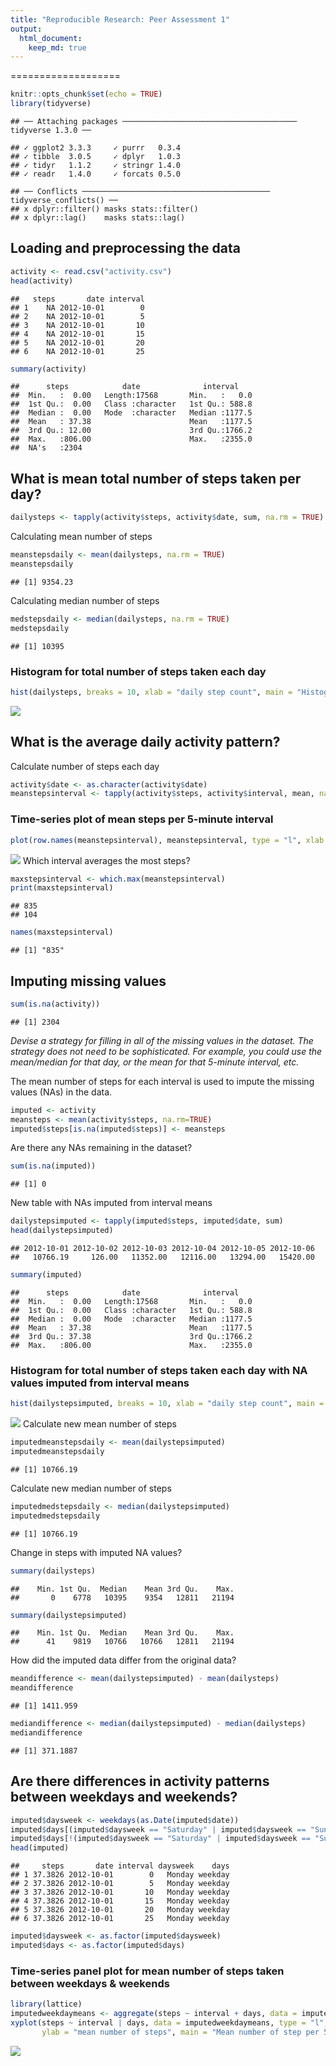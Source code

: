 ```yaml
---
title: "Reproducible Research: Peer Assessment 1"
output: 
  html_document:
    keep_md: true
---
```


===================

```r
knitr::opts_chunk$set(echo = TRUE)
library(tidyverse)
```

```
## ── Attaching packages ─────────────────────────────────────── tidyverse 1.3.0 ──
```

```
## ✓ ggplot2 3.3.3     ✓ purrr   0.3.4
## ✓ tibble  3.0.5     ✓ dplyr   1.0.3
## ✓ tidyr   1.1.2     ✓ stringr 1.4.0
## ✓ readr   1.4.0     ✓ forcats 0.5.0
```

```
## ── Conflicts ────────────────────────────────────────── tidyverse_conflicts() ──
## x dplyr::filter() masks stats::filter()
## x dplyr::lag()    masks stats::lag()
```

## Loading and preprocessing the data

```r
activity <- read.csv("activity.csv")
head(activity)
```

```
##   steps       date interval
## 1    NA 2012-10-01        0
## 2    NA 2012-10-01        5
## 3    NA 2012-10-01       10
## 4    NA 2012-10-01       15
## 5    NA 2012-10-01       20
## 6    NA 2012-10-01       25
```

```r
summary(activity)
```

```
##      steps            date              interval     
##  Min.   :  0.00   Length:17568       Min.   :   0.0  
##  1st Qu.:  0.00   Class :character   1st Qu.: 588.8  
##  Median :  0.00   Mode  :character   Median :1177.5  
##  Mean   : 37.38                      Mean   :1177.5  
##  3rd Qu.: 12.00                      3rd Qu.:1766.2  
##  Max.   :806.00                      Max.   :2355.0  
##  NA's   :2304
```
## What is mean total number of steps taken per day?

```r
dailysteps <- tapply(activity$steps, activity$date, sum, na.rm = TRUE)
```
Calculating mean number of steps

```r
meanstepsdaily <- mean(dailysteps, na.rm = TRUE)
meanstepsdaily
```

```
## [1] 9354.23
```
Calculating median number of steps

```r
medstepsdaily <- median(dailysteps, na.rm = TRUE)
medstepsdaily
```

```
## [1] 10395
```

### Histogram for total number of steps taken each day ###

```r
hist(dailysteps, breaks = 10, xlab = "daily step count", main = "Histogram of daily steps", col = "darkorchid")
```

![](PA1_template_files/figure-html/unnamed-chunk-6-1.png)<!-- -->

## What is the average daily activity pattern?
Calculate number of steps each day

```r
activity$date <- as.character(activity$date)
meanstepsinterval <- tapply(activity$steps, activity$interval, mean, na.rm = TRUE)
```

### Time-series plot of mean steps per 5-minute interval ###

```r
plot(row.names(meanstepsinterval), meanstepsinterval, type = "l", xlab = "5 minute intervals (12AM - 11:59PM)", ylab="mean number of steps", main="Mean Steps per Interval", col="darkorchid", cex=1, cex.axis=0.75, cex.lab=0.75, cex.main=0.95, font.lab=2, font=2, lwd = 2)
```

![](PA1_template_files/figure-html/unnamed-chunk-8-1.png)<!-- -->
Which interval averages the most steps?

```r
maxstepsinterval <- which.max(meanstepsinterval)
print(maxstepsinterval)
```

```
## 835 
## 104
```

```r
names(maxstepsinterval)
```

```
## [1] "835"
```
## Imputing missing values

```r
sum(is.na(activity))
```

```
## [1] 2304
```
*Devise a strategy for filling in all of the missing values in the dataset. The strategy does not need to be sophisticated. For example, you could use the mean/median for that day, or the mean for that 5-minute interval, etc.*

The mean number of steps for each interval is used to impute the missing values (NAs) in the data.

```r
imputed <- activity
meansteps <- mean(activity$steps, na.rm=TRUE)
imputed$steps[is.na(imputed$steps)] <- meansteps
```
Are there any NAs remaining in the dataset?

```r
sum(is.na(imputed))
```

```
## [1] 0
```
New table with NAs imputed from interval means

```r
dailystepsimputed <- tapply(imputed$steps, imputed$date, sum)
head(dailystepsimputed)
```

```
## 2012-10-01 2012-10-02 2012-10-03 2012-10-04 2012-10-05 2012-10-06 
##   10766.19     126.00   11352.00   12116.00   13294.00   15420.00
```

```r
summary(imputed)
```

```
##      steps            date              interval     
##  Min.   :  0.00   Length:17568       Min.   :   0.0  
##  1st Qu.:  0.00   Class :character   1st Qu.: 588.8  
##  Median :  0.00   Mode  :character   Median :1177.5  
##  Mean   : 37.38                      Mean   :1177.5  
##  3rd Qu.: 37.38                      3rd Qu.:1766.2  
##  Max.   :806.00                      Max.   :2355.0
```
### Histogram for total number of steps taken each day with NA values imputed from interval means ###

```r
hist(dailystepsimputed, breaks = 10, xlab = "daily step count", main = "Histogram of daily steps (imputed means)", col = "orchid2")
```

![](PA1_template_files/figure-html/unnamed-chunk-14-1.png)<!-- -->
Calculate new mean number of steps

```r
imputedmeanstepsdaily <- mean(dailystepsimputed)
imputedmeanstepsdaily
```

```
## [1] 10766.19
```
Calculate new median number of steps

```r
imputedmedstepsdaily <- median(dailystepsimputed)
imputedmedstepsdaily
```

```
## [1] 10766.19
```
Change in steps with imputed NA values?

```r
summary(dailysteps)
```

```
##    Min. 1st Qu.  Median    Mean 3rd Qu.    Max. 
##       0    6778   10395    9354   12811   21194
```


```r
summary(dailystepsimputed)
```

```
##    Min. 1st Qu.  Median    Mean 3rd Qu.    Max. 
##      41    9819   10766   10766   12811   21194
```
How did the imputed data differ from the original data?

```r
meandifference <- mean(dailystepsimputed) - mean(dailysteps)
meandifference
```

```
## [1] 1411.959
```


```r
mediandifference <- median(dailystepsimputed) - median(dailysteps)
mediandifference
```

```
## [1] 371.1887
```
## Are there differences in activity patterns between weekdays and weekends?


```r
imputed$daysweek <- weekdays(as.Date(imputed$date))
imputed$days[(imputed$daysweek == "Saturday" | imputed$daysweek == "Sunday")] <- "weekend"
imputed$days[!(imputed$daysweek == "Saturday" | imputed$daysweek == "Sunday")] <- "weekday"
head(imputed)
```

```
##     steps       date interval daysweek    days
## 1 37.3826 2012-10-01        0   Monday weekday
## 2 37.3826 2012-10-01        5   Monday weekday
## 3 37.3826 2012-10-01       10   Monday weekday
## 4 37.3826 2012-10-01       15   Monday weekday
## 5 37.3826 2012-10-01       20   Monday weekday
## 6 37.3826 2012-10-01       25   Monday weekday
```

```r
imputed$daysweek <- as.factor(imputed$daysweek)
imputed$days <- as.factor(imputed$days)
```

### Time-series panel plot for mean number of steps taken between weekdays & weekends ###

```r
library(lattice)
imputedweekdaymeans <- aggregate(steps ~ interval + days, data = imputed, mean)
xyplot(steps ~ interval | days, data = imputedweekdaymeans, type = "l", xlab = "interval", 
       ylab = "mean number of steps", main = "Mean number of step per 5 minute interval", col = "orchid", lwd = 2, layout = c(1,2))
```

![](PA1_template_files/figure-html/unnamed-chunk-22-1.png)<!-- -->

